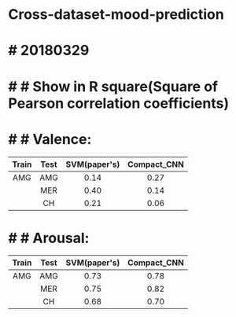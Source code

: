 # Cross-dataset-mood-prediction

# # 20180329
# # # Show in R square(Square of Pearson correlation coefficients)
# # # Valence:
| Train | Test | SVM(paper's) | Compact_CNN |
| :---: | :---: | :---: | :---: |
|      AMG      |      AMG      |     0.14      |     0.27      |
|               |      MER      |     0.40      |     0.14      |
|               |      CH       |     0.21      |     0.06      |

# # # Arousal:
| Train | Test | SVM(paper's) | Compact_CNN |
| :---: | :---: | :---: | :---: |
|      AMG      |      AMG      |     0.73      |     0.78      |
|               |      MER      |     0.75      |     0.82      |
|               |      CH       |     0.68      |     0.70      |
